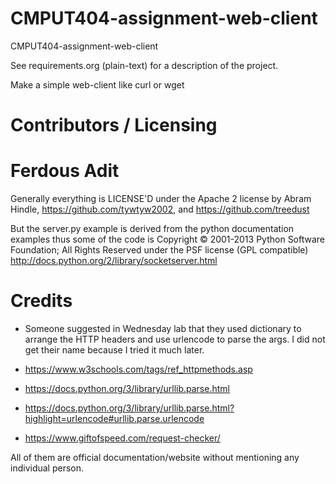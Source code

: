 CMPUT404-assignment-web-client
==============================

CMPUT404-assignment-web-client

See requirements.org (plain-text) for a description of the project.

Make a simple web-client like curl or wget

Contributors / Licensing
========================

# Ferdous Adit

Generally everything is LICENSE'D under the Apache 2 license by Abram Hindle, 
https://github.com/tywtyw2002, and https://github.com/treedust

But the server.py example is derived from the python documentation
examples thus some of the code is Copyright © 2001-2013 Python
Software Foundation; All Rights Reserved under the PSF license (GPL
compatible) http://docs.python.org/2/library/socketserver.html

Credits
=======

* Someone suggested in Wednesday lab that they used dictionary to arrange the HTTP headers and use urlencode to parse the args. I did not get their name because I tried it much later. 

* https://www.w3schools.com/tags/ref_httpmethods.asp
* https://docs.python.org/3/library/urllib.parse.html
* https://docs.python.org/3/library/urllib.parse.html?highlight=urlencode#urllib.parse.urlencode
* https://www.giftofspeed.com/request-checker/


All of them are official documentation/website without mentioning any individual person. 
